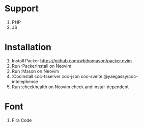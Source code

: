 # Support
1. PHP
2. JS

# Installation
1. Install Packer https://github.com/wbthomason/packer.nvim
2. Run :PackerInstall on Neovim
3. Run :Mason on Neovim
4. :CocInstall coc-tsserver coc-json coc-svelte @yaegassy/coc-intelephense
5. Run :checkhealth on Neovim check and install dependent

# Font
1. Fira Code
